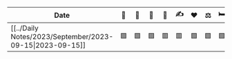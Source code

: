 | Date                                                     | 🦷 | 🧠 | 💊 | 🥘 | ✍️ | ♥  | ⚖  | 🛏 |
| -------------------------------------------------------- | -- | -- | -- | -- | -- | -- | -- | -- |
| [[../Daily Notes/2023/September/2023-09-15\|2023-09-15]] | 🟩 | 🟩 | 🟩 | 🟥 | 🟥 | 🟩 | 🟩 | 🟩 |

